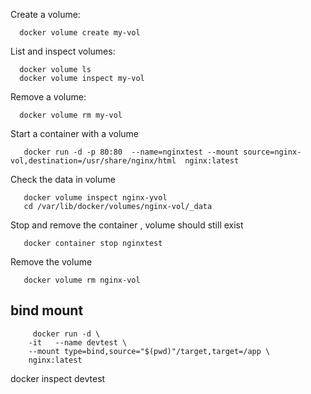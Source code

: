 Create a volume:

      docker volume create my-vol

List and inspect volumes:
      
      docker volume ls
      docker volume inspect my-vol
      
Remove a volume:

      docker volume rm my-vol
      
      
Start a container with a volume

       docker run -d -p 80:80  --name=nginxtest --mount source=nginx-vol,destination=/usr/share/nginx/html  nginx:latest

Check the data in volume
       
       docker volume inspect nginx-yvol
       cd /var/lib/docker/volumes/nginx-vol/_data

Stop and remove the container , volume should still exist

       docker container stop nginxtest
 
Remove the volume
 
       docker volume rm nginx-vol
       


## bind mount

         docker run -d \
        -it   --name devtest \
        --mount type=bind,source="$(pwd)"/target,target=/app \
        nginx:latest
        
        
docker inspect devtest
      
    
  
  
       
